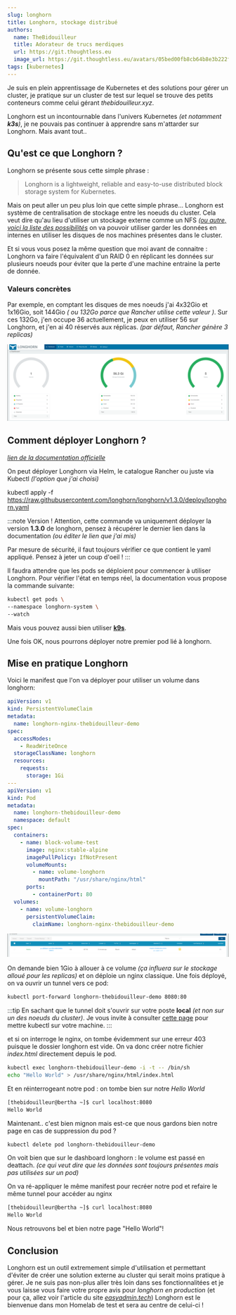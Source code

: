```yaml
---
slug: longhorn 
title: Longhorn, stockage distribué
authors:
  name: TheBidouilleur
  title: Adorateur de trucs merdiques
  url: https://git.thoughtless.eu
  image_url: https://git.thoughtless.eu/avatars/05bed00fb8cb64b8e3b222f797bcd3d8
tags: [kubernetes]
---
```


Je suis en plein apprentissage de Kubernetes et des solutions pour gérer un cluster, je pratique sur un cluster de test sur lequel se trouve des petits conteneurs comme celui gérant *thebidouilleur.xyz*. 

Longhorn est un incontournable dans l'univers Kubernetes *(et notamment **k3s**)*, je ne pouvais pas continuer à apprendre sans m'attarder sur Longhorn. 
Mais avant tout.. 

## Qu'est ce que Longhorn ? 
Longhorn se présente sous cette simple phrase : 
> Longhorn is a lightweight, reliable and easy-to-use distributed block storage system for Kubernetes.

Mais on peut aller un peu plus loin que cette simple phrase...
Longhorn est système de centralisation de stockage entre les noeuds du cluster. Cela veut dire qu'au lieu d'utiliser un stockage externe comme un NFS *([ou autre, voici la liste des possibilités](https://kubernetes.io/docs/concepts/storage/storage-classes/)* on va pouvoir utiliser garder les données en internes en utiliser les disques de nos machines présentes dans le cluster. 

Et si vous vous posez la même question que moi avant de connaitre : Longhorn va faire l'équivalent d'un RAID 0 en réplicant les données sur plusieurs noeuds pour éviter que la perte d'une machine entraine la perte de donnée. 

### Valeurs concrètes
Par exemple, en comptant les disques de mes noeuds j'ai 4x32Gio et 1x16Gio, soit 144Gio *( ou 132Go parce que Rancher utilise cette valeur )*.
Sur ces 132Go, j'en occupe 36 actuellement, je peux en utiliser 56 sur Longhorn, et j'en ai 40 réservés aux réplicas. *(par défaut, Rancher génère 3 replicas)*

![panel longhorn](./dashboard_longhorn.png)

## Comment déployer Longhorn ?

[*lien de la documentation officielle*](https://longhorn.io/docs/1.3.0/deploy/install/)

On peut déployer Longhorn via Helm, le catalogue Rancher ou juste via Kubectl *(l'option que j'ai choisi)*

  kubectl apply -f https://raw.githubusercontent.com/longhorn/longhorn/v1.3.0/deploy/longhorn.yaml

:::note Version ! 
Attention, cette commande va uniquement déployer la version **1.3.0** de longhorn, pensez à récupérer le dernier lien dans la documentation *(ou éditer le lien que j'ai mis)*

Par mesure de sécurité, il faut toujours vérifier ce que contient le yaml appliqué. Pensez à jeter un coup d'oeil ! 
:::

Il faudra attendre que les pods se déploient pour commencer à utiliser Longhorn. 
Pour vérifier l'état en temps réel, la documentation vous propose la commande suivante: 
```bash
kubectl get pods \
--namespace longhorn-system \
--watch
```

Mais vous pouvez aussi bien utiliser **[k9s](https://k9scli.io/)**.

Une fois OK, nous pourrons déployer notre premier pod lié à longhorn. 

## Mise en pratique Longhorn

Voici le manifest que l'on va déployer pour utiliser un volume dans longhorn: 
```yaml
apiVersion: v1
kind: PersistentVolumeClaim
metadata:
  name: longhorn-nginx-thebidouilleur-demo
spec:
  accessModes:
    - ReadWriteOnce
  storageClassName: longhorn
  resources:
    requests:
      storage: 1Gi
---
apiVersion: v1
kind: Pod
metadata:
  name: longhorn-thebidouilleur-demo
  namespace: default
spec:
  containers:
    - name: block-volume-test
      image: nginx:stable-alpine
      imagePullPolicy: IfNotPresent
      volumeMounts:
        - name: volume-longhorn
          mountPath: "/usr/share/nginx/html"
      ports:
        - containerPort: 80
  volumes:
    - name: volume-longhorn
      persistentVolumeClaim:
        claimName: longhorn-nginx-thebidouilleur-demo 
```

![](./volume_ok.png)

On demande bien 1Gio à allouer à ce volume *(ça influera sur le stockage alloué pour les replicas)* et on déploie un nginx classique. 
Une fois déployé, on va ouvrir un tunnel vers ce pod: 
```bash
kubectl port-forward longhorn-thebidouilleur-demo 8080:80
```
:::tip
 En sachant que le tunnel doit s'ouvrir sur votre poste **local** *(et non sur un des noeuds du cluster)*. 
 Je vous invite à consulter [cette page](/docs/Kubernetes/kube-client) pour mettre kubectl sur votre machine. 
:::

et si on interroge le nginx, on tombe évidemment sur une erreur 403 puisque le dossier longhorn est vide. 
On va donc créer notre fichier *index.html* directement depuis le pod. 
```bash
kubectl exec longhorn-thebidouilleur-demo -i -t -- /bin/sh
echo "Hello World" > /usr/share/nginx/html/index.html
```

Et en réinterrogeant notre pod : on tombe bien sur notre *Hello World*
```bash
[thebidouilleur@bertha ~]$ curl localhost:8080
Hello World
```

Maintenant.. c'est bien mignon mais est-ce que nous gardons bien notre page en cas de suppression du pod ? 
```bash
kubectl delete pod longhorn-thebidouilleur-demo
```
On voit bien que sur le dashboard longhorn : le volume est passé en deattach. *(ce qui veut dire que les données sont toujours présentes mais pas utilisées sur un pod)*

On va ré-appliquer le même manifest pour recréer notre pod et refaire le même tunnel pour accéder au nginx

```bash
[thebidouilleur@bertha ~]$ curl localhost:8080
Hello World
```

Nous retrouvons bel et bien notre page "Hello World"! 

## Conclusion

Longhorn est un outil extremement simple d'utilisation et permettant d'éviter de créer une solution externe au cluster qui serait moins pratique à gérer. Je ne suis pas non-plus aller très loin dans ses fonctionnalitées et je vous laisse vous faire votre propre avis pour *longhorn en production* (et pour ça, allez voir l'article du site [*easyadmin.tech*](https://easyadmin.tech/longhorn-solution-volumes-kubernetes-production)) 
Longhorn est le bienvenue dans mon Homelab de test et sera au centre de celui-ci ! 

